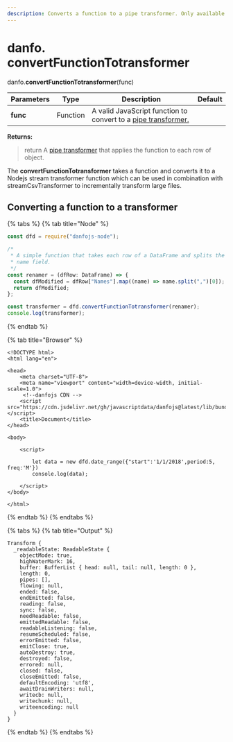```yaml
---
description: Converts a function to a pipe transformer. Only available in Nodejs version.
---
```


# danfo. convertFunctionTotransformer

danfo.**convertFunctionTotransformer**(func)&#x20;

| Parameters | Type     | Description                                                                                                                         | Default |
| ---------- | -------- | ----------------------------------------------------------------------------------------------------------------------------------- | ------- |
| **func**   | Function | A valid JavaScript function to convert to a [pipe transformer.](https://nodejs.org/api/stream.html#implementing-a-transform-stream) |         |

**Returns:**

> return A [pipe transformer](https://nodejs.org/api/stream.html#implementing-a-transform-stream) that applies the function to each row of object.

The **convertFunctionTotransformer** takes a function and converts it to a Nodejs stream transformer function which can be used in combination with streamCsvTransformer to incrementally transform large files.&#x20;

## **Converting a function to a transformer**

{% tabs %}
{% tab title="Node" %}

```javascript
const dfd = require("danfojs-node");

/*
 * A simple function that takes each row of a DataFrame and splits the
 * name field.
 */
const renamer = (dfRow: DataFrame) => {
  const dfModified = dfRow["Names"].map((name) => name.split(",")[0]);
  return dfModified;
};

const transformer = dfd.convertFunctionTotransformer(renamer);
console.log(transformer);
```

{% endtab %}

{% tab title="Browser" %}

```markup
<!DOCTYPE html>
<html lang="en">

<head>
    <meta charset="UTF-8">
    <meta name="viewport" content="width=device-width, initial-scale=1.0">
     <!--danfojs CDN -->
    <script src="https://cdn.jsdelivr.net/gh/javascriptdata/danfojs@latest/lib/bundle.js"></script>
    <title>Document</title>
</head>

<body>

    <script>

        let data = new dfd.date_range({"start":'1/1/2018',period:5, freq:'M'})
        console.log(data);

    </script>
</body>

</html>
```

{% endtab %}
{% endtabs %}

{% tabs %}
{% tab title="Output" %}

```
Transform {
  _readableState: ReadableState {
    objectMode: true,
    highWaterMark: 16,
    buffer: BufferList { head: null, tail: null, length: 0 },
    length: 0,
    pipes: [],
    flowing: null,
    ended: false,
    endEmitted: false,
    reading: false,
    sync: false,
    needReadable: false,
    emittedReadable: false,
    readableListening: false,
    resumeScheduled: false,
    errorEmitted: false,
    emitClose: true,
    autoDestroy: true,
    destroyed: false,
    errored: null,
    closed: false,
    closeEmitted: false,
    defaultEncoding: 'utf8',
    awaitDrainWriters: null,
    writecb: null,
    writechunk: null,
    writeencoding: null
  }
}
```

{% endtab %}
{% endtabs %}
